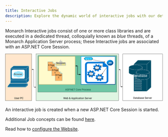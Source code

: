 ```yaml
---
title: Interactive Jobs
description: Explore the dynamic world of interactive jobs with our detailed guide, tailored for developers, system administrators, and IT professionals looking to enhance their interactive processing tasks. This resource delves into the essentials of creating, managing, and optimizing interactive jobs, offering insights into how to engage users in real-time operations and processes. From understanding the basics of interactive job design to implementing user-driven tasks and responses, our guide equips you with the strategies and knowledge needed to effectively manage interactive jobs across various platforms. Enhance your system's interactivity and responsiveness with our expert tips and best practices.
---
```


Monarch Interactive jobs consist of one or more class libraries and are executed in a dedicated thread, colloquially known as _blue_ threads, of a Monarch Application Server process; these Interactive jobs are associated with an ASP.NET Core Session.

![Interactive Job in process MAS](/concepts/architecture/images/mas-in-process.svg)

An interactive job is created when a new ASP.NET Core Session is started.

Additional Job concepts can be found [here](/concepts/architecture/application-architecture.html#application-architectures).

Read how to [configure the Website](manuals/configuration/configure-expo-website.html).